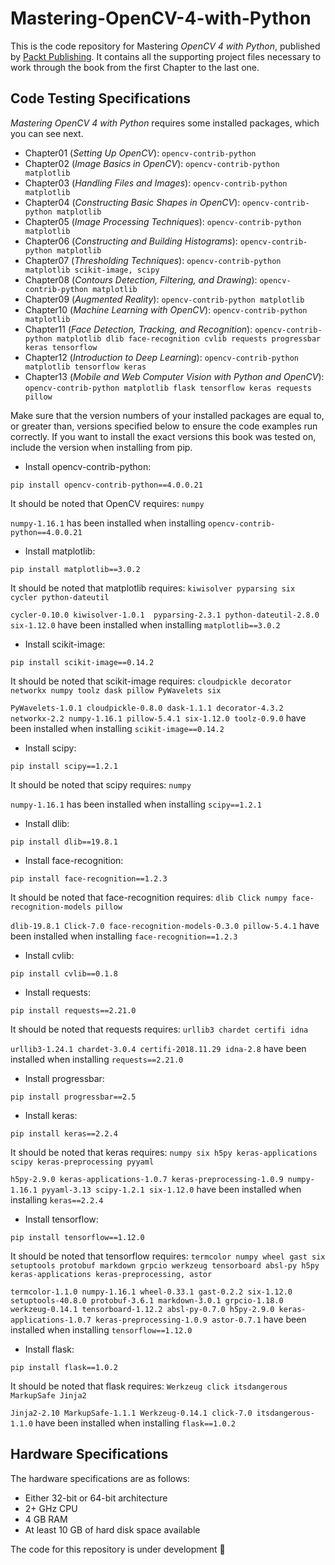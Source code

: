 # Mastering-OpenCV-4-with-Python

This is the code repository for Mastering *OpenCV 4 with Python*, published by [Packt Publishing](https://www.packtpub.com/). It contains all the supporting project files necessary to work through the book from the first Chapter to the last one.

## Code Testing Specifications
*Mastering OpenCV 4 with Python* requires some installed packages, which you can see next.

* Chapter01 (*Setting Up OpenCV*): ``opencv-contrib-python``
* Chapter02 (*Image Basics in OpenCV*): ``opencv-contrib-python matplotlib``
* Chapter03 (*Handling Files and Images*): ``opencv-contrib-python matplotlib``
* Chapter04 (*Constructing Basic Shapes in OpenCV*): ``opencv-contrib-python matplotlib``
* Chapter05 (*Image Processing Techniques*): ``opencv-contrib-python matplotlib``
* Chapter06 (*Constructing and Building Histograms*): ``opencv-contrib-python matplotlib``
* Chapter07 (*Thresholding Techniques*): ``opencv-contrib-python matplotlib scikit-image, scipy``
* Chapter08 (*Contours Detection, Filtering, and Drawing*): ``opencv-contrib-python matplotlib``
* Chapter09 (*Augmented Reality*): ``opencv-contrib-python matplotlib``
* Chapter10 (*Machine Learning with OpenCV*): ``opencv-contrib-python matplotlib``
* Chapter11 (*Face Detection, Tracking, and Recognition*): ``opencv-contrib-python matplotlib dlib face-recognition cvlib requests progressbar keras tensorflow``
* Chapter12 (*Introduction to Deep Learning*): ``opencv-contrib-python matplotlib tensorflow keras``
* Chapter13 (*Mobile and Web Computer Vision with Python and OpenCV*): ``opencv-contrib-python matplotlib flask tensorflow keras requests pillow``

Make sure that the version numbers of your installed packages are equal to, or greater than, versions specified below to ensure the code examples run correctly. If you want to install the exact versions this book was tested on, include the version when installing from pip.

* Install opencv-contrib-python:

```
pip install opencv-contrib-python==4.0.0.21
```
It should be noted that OpenCV requires: ``numpy`` 

``numpy-1.16.1`` has been installed when installing ``opencv-contrib-python==4.0.0.21`` 

 * Install matplotlib:
 
```
pip install matplotlib==3.0.2
```
It should be noted that matplotlib requires: ``kiwisolver pyparsing six cycler python-dateutil``

``cycler-0.10.0 kiwisolver-1.0.1  pyparsing-2.3.1 python-dateutil-2.8.0 six-1.12.0`` have been installed when installing ``matplotlib==3.0.2``

 * Install scikit-image:
```
pip install scikit-image==0.14.2
```
It should be noted that scikit-image requires: ``cloudpickle decorator networkx numpy toolz dask pillow PyWavelets six``

``PyWavelets-1.0.1 cloudpickle-0.8.0 dask-1.1.1 decorator-4.3.2 networkx-2.2 numpy-1.16.1 pillow-5.4.1 six-1.12.0 toolz-0.9.0`` have been installed when installing ``scikit-image==0.14.2``

 * Install scipy:
```
pip install scipy==1.2.1 
```
It should be noted that scipy requires: ``numpy``

``numpy-1.16.1`` has been installed when installing ``scipy==1.2.1``

 * Install dlib:
```
pip install dlib==19.8.1 
```

 * Install face-recognition:
```
pip install face-recognition==1.2.3
```
It should be noted that face-recognition requires: ``dlib Click numpy face-recognition-models pillow``

``dlib-19.8.1 Click-7.0 face-recognition-models-0.3.0 pillow-5.4.1`` have been installed when installing ``face-recognition==1.2.3``

 * Install cvlib:
```
pip install cvlib==0.1.8
```

 * Install requests:
```
pip install requests==2.21.0
```

It should be noted that requests requires: ``urllib3 chardet certifi idna``

``urllib3-1.24.1 chardet-3.0.4 certifi-2018.11.29 idna-2.8`` have been installed when installing ``requests==2.21.0``

 * Install progressbar:
```
pip install progressbar==2.5 
```

 * Install keras:
 
```
pip install keras==2.2.4
``` 
It should be noted that keras requires: ``numpy six h5py keras-applications scipy keras-preprocessing pyyaml``

``h5py-2.9.0 keras-applications-1.0.7 keras-preprocessing-1.0.9 numpy-1.16.1 pyyaml-3.13 scipy-1.2.1 six-1.12.0`` have been installed when installing ``keras==2.2.4``

 * Install tensorflow:
 
```
pip install tensorflow==1.12.0 
```
It should be noted that tensorflow requires: ``termcolor numpy wheel gast six setuptools protobuf markdown grpcio werkzeug tensorboard absl-py h5py keras-applications keras-preprocessing, astor``

``termcolor-1.1.0 numpy-1.16.1 wheel-0.33.1 gast-0.2.2 six-1.12.0 setuptools-40.8.0 protobuf-3.6.1 markdown-3.0.1 grpcio-1.18.0 werkzeug-0.14.1 tensorboard-1.12.2 absl-py-0.7.0 h5py-2.9.0 keras-applications-1.0.7 keras-preprocessing-1.0.9 astor-0.7.1`` have been installed when installing ``tensorflow==1.12.0``

 * Install flask:
```
pip install flask==1.0.2
```

It should be noted that flask requires: ``Werkzeug click itsdangerous MarkupSafe Jinja2``

``Jinja2-2.10 MarkupSafe-1.1.1 Werkzeug-0.14.1 click-7.0 itsdangerous-1.1.0`` have been installed when installing ``flask==1.0.2``

## Hardware Specifications
The hardware specifications are as follows:

* Either 32-bit or 64-bit architecture
* 2+ GHz CPU
* 4 GB RAM
* At least 10 GB of hard disk space available

The code for this repository is under development :construction_worker:
